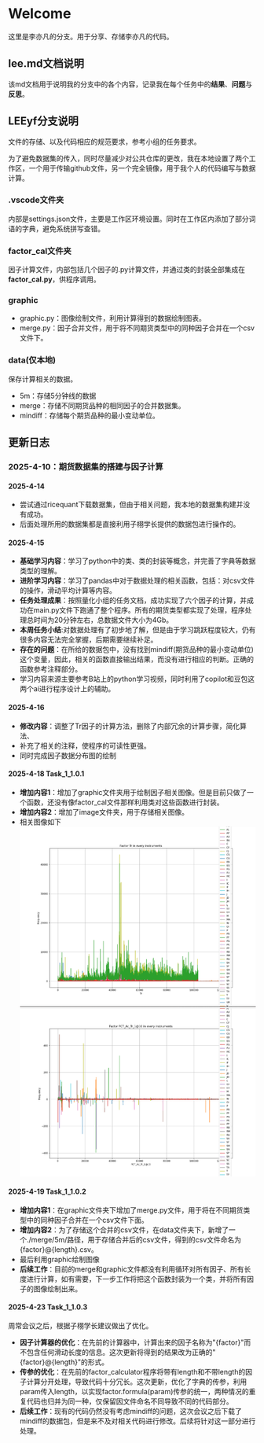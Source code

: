 # Welcome

这里是李亦凡的分支。用于分享、存储李亦凡的代码。

## lee.md文档说明

该md文档用于说明我的分支中的各个内容，记录我在每个任务中的**结果**、**问题**与**反思**。

## LEEyf分支说明

文件的存储、以及代码相应的规范要求，参考小组的任务要求。

为了避免数据集的传入，同时尽量减少对公共仓库的更改，我在本地设置了两个工作区，一个用于传输github文件，另一个完全镜像，用于我个人的代码编写与数据计算。

### .vscode文件夹

内部是settings.json文件，主要是工作区环境设置。同时在工作区内添加了部分词语的字典，避免系统拼写查错。

### factor_cal文件夹

因子计算文件，内部包括几个因子的.py计算文件，并通过类的封装全部集成在**factor_cal.py**，供程序调用。

### graphic

- graphic.py：图像绘制文件，利用计算得到的数据绘制图表。
- merge.py：因子合并文件，用于将不同期货类型中的同种因子合并在一个csv文件下。

### data(仅本地)

保存计算相关的数据。

- 5m：存储5分钟线的数据
- merge：存储不同期货品种的相同因子的合并数据集。
- mindiff：存储每个期货品种的最小变动单位。

## 更新日志

### 2025-4-10：期货数据集的搭建与因子计算

#### 2025-4-14

- 尝试通过ricequant下载数据集，但由于相关问题，我本地的数据集构建并没有成功。
- 后面处理所用的数据集都是直接利用子栩学长提供的数据包进行操作的。

#### 2025-4-15

- **基础学习内容**：学习了python中的类、类的封装等概念，并完善了字典等数据类型的理解。
- **进阶学习内容**：学习了pandas中对于数据处理的相关函数，包括：对csv文件的操作，滑动平均计算等内容。
- **任务处理成果**：按照量化小组的任务文档，成功实现了六个因子的计算，并成功在main.py文件下跑通了整个程序。所有的期货类型都实现了处理，程序处理总时间为20分钟左右，总数据文件大小为4Gb。
- **本周任务小结**:对数据处理有了初步地了解，但是由于学习跳跃程度较大，仍有很多内容无法完全掌握，后期需要继续补足。
- **存在的问题**：在所给的数据包中，没有找到mindiff(期货品种的最小变动单位)这个变量，因此，相关的函数直接输出结果，而没有进行相应的判断。正确的函数参考注释部分。
- 学习内容来源主要参考B站上的python学习视频，同时利用了copilot和豆包这两个ai进行程序设计上的辅助。

#### 2025-4-16

- **修改内容**：调整了Tr因子的计算方法，删除了内部冗余的计算步骤，简化算法、
- 补充了相关的注释，使程序的可读性更强。
- 同时完成因子数据分布图的绘制

#### 2025-4-18  **Task_1_1.0.1**

- **增加内容1**：增加了graphic文件夹用于绘制因子相关图像。但是目前只做了一个函数，还没有像factor_cal文件那样利用类对这些函数进行封装。
- **增加内容2**：增加了image文件夹，用于存储相关图像。
- 相关图像如下![img.png](images/Tr.png)![img.png](images/FCT_Ac_Tr_1@10.png)

#### 2025-4-19  **Task_1_1.0.2**

- **增加内容1**：在graphic文件夹下增加了merge.py文件，用于将在不同期货类型中的同种因子合并在一个csv文件下面。
- **增加内容2**：为了存储这个合并的csv文件，在data文件夹下，新增了一个./merge/5m/路径，用于存储合并后的csv文件，得到的csv文件命名为{factor}@{length}.csv。
- 最后利用graphic绘制图像
- **后续工作**：目前的merge和graphic文件都没有利用循环对所有因子、所有长度进行计算，如有需要，下一步工作将把这个函数封装为一个类，并将所有因子的图像绘制出来。

#### 2025-4-23  **Task_1_1.0.3**

周常会议之后，根据子栩学长建议做出了优化。

- **因子计算器的优化**：在先前的计算器中，计算出来的因子名称为"{factor}"而不包含任何滑动长度的信息。这次更新将得到的结果改为正确的"{factor}@{length}"的形式。
- **传参的优化**：在先前的factor_calculator程序将带有length和不带length的因子计算分开处理，导致代码十分冗长。这次更新，优化了字典的传参，利用param传入length，以实现factor.formula(param)传参的统一，两种情况的重复代码也归并为同一种，仅保留因文件命名不同导致不同的代码部分。
- **后续工作**：现有的代码仍然没有考虑mindiff的问题，这次会议之后下载了mindiff的数据包，但是来不及对相关代码进行修改。后续将针对这一部分进行处理。
